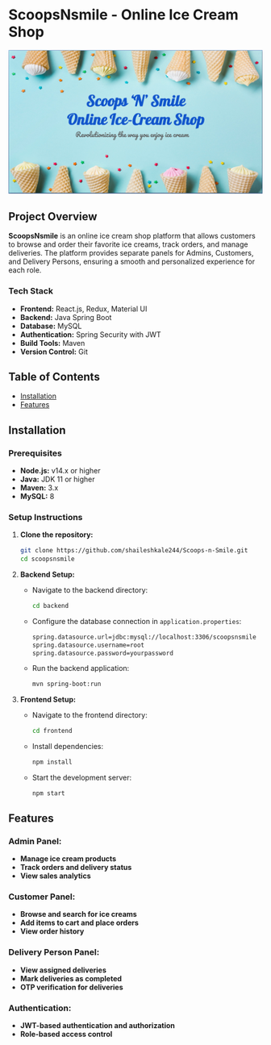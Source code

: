 # ScoopsNsmile - Online Ice Cream Shop

![ScoopsNsmile Logo](Frontend/public/images/title.png) <!-- Add the logo image link here -->

## Project Overview

**ScoopsNsmile** is an online ice cream shop platform that allows customers to browse and order their favorite ice creams, track orders, and manage deliveries. The platform provides separate panels for Admins, Customers, and Delivery Persons, ensuring a smooth and personalized experience for each role.

### Tech Stack

- **Frontend:** React.js, Redux, Material UI
- **Backend:** Java Spring Boot
- **Database:**  MySQL
- **Authentication:** Spring Security with JWT
- **Build Tools:** Maven
- **Version Control:** Git

## Table of Contents

- [Installation](#installation)
- [Features](#features)
<!-- - [Usage](#usage)
- [Contributing](#contributing)
- [License](#license) -->

## Installation

### Prerequisites

- **Node.js:** v14.x or higher
- **Java:** JDK 11 or higher
- **Maven:** 3.x
- **MySQL:** 8

### Setup Instructions

1. **Clone the repository:**

    ```bash
    git clone https://github.com/shaileshkale244/Scoops-n-Smile.git
    cd scoopsnsmile
    ```

2. **Backend Setup:**

    - Navigate to the backend directory:

        ```bash
        cd backend
        ```

    - Configure the database connection in `application.properties`:

        ```properties
        spring.datasource.url=jdbc:mysql://localhost:3306/scoopsnsmile
        spring.datasource.username=root
        spring.datasource.password=yourpassword
        ```

    - Run the backend application:

        ```bash
        mvn spring-boot:run
        ```

3. **Frontend Setup:**

    - Navigate to the frontend directory:

        ```bash
        cd frontend
        ```

    - Install dependencies:

        ```bash
        npm install
        ```

    - Start the development server:

        ```bash
        npm start
        ```
## Features

### Admin Panel:

-   **Manage ice cream products**
-   **Track orders and delivery status**
-   **View sales analytics**
        
### Customer Panel:

        
-   **Browse and search for ice creams**
-   **Add items to cart and place orders**
-   **View order history**
        
### Delivery Person Panel:

        
-   **View assigned deliveries**
-   **Mark deliveries as completed**
-   **OTP verification for deliveries**
        
### Authentication:

        
-   **JWT-based authentication and authorization**
-   **Role-based access control**
        
